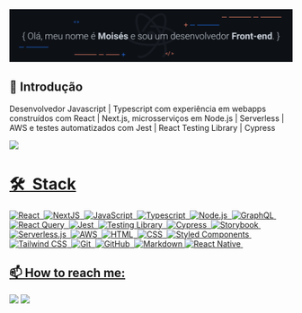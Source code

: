 <div>
  <img src="assets/holymoses-capa_v2.gif"/>
<div>

## 👋 Introdução

Desenvolvedor Javascript | Typescript com experiência em webapps construídos com React | Next.js, microsserviços em Node.js | Serverless | AWS e testes automatizados com Jest | React Testing Library | Cypress

<div>
  <a href="https://github.com/holymos">
  <img height="180rem" src="https://github-readme-stats.vercel.app/api/top-langs/?username=holymos&layout=compact&langs_count=16&theme=dracula"/>
<div>

# 🛠 &nbsp;Stack

![React](https://img.shields.io/badge/-React-05122A?style=flat&color=282A36&logo=react)&nbsp;
![NextJS](https://img.shields.io/badge/-NextJS-05122A?style=flat&color=282A36&logo=nextdotjs)&nbsp;
![JavaScript](https://img.shields.io/badge/-JavaScript-05122A?style=flat&color=282A36&logo=javascript)&nbsp;
![Typescript](https://img.shields.io/badge/-Typescript-05122A?style=flat&color=282A36&logo=typescript)&nbsp;
![Node.js](https://img.shields.io/badge/-Node.js-05122A?style=flat&color=282A36&logo=node.js)&nbsp;
![GraphQL](https://img.shields.io/badge/-GraphQL-05122A?style=flat&color=282A36&logo=apollographql)&nbsp;
![React Query](https://img.shields.io/badge/-React%20Query-05122A?style=flat&color=282A36&logo=reactquery)&nbsp;
![Jest](https://img.shields.io/badge/-Jest-05122A?style=flat&color=282A36&logo=jest)&nbsp;
![Testing Library](https://img.shields.io/badge/-Testing%20Library-05122A?style=flat&color=282A36&logo=testinglibrary)&nbsp;
![Cypress](https://img.shields.io/badge/-Cypress-05122A?style=flat&color=282A36&logo=cypress)&nbsp;
![Storybook](https://img.shields.io/badge/-Storybook-05122A?style=flat&color=282A36&logo=storybook)&nbsp;
![Serverless.js](https://img.shields.io/badge/-Serverless-05122A?style=flat&color=282A36&logo=serverless)&nbsp;
![AWS](https://img.shields.io/badge/-AWS-05122A?style=flat&color=282A36&logo=amazonaws)&nbsp;
![HTML](https://img.shields.io/badge/-HTML-05122A?style=flat&color=282A36&logo=HTML5)&nbsp;
![CSS](https://img.shields.io/badge/-CSS-05122A?style=flat&color=282A36&logo=CSS3&logoColor=1572B6)&nbsp;
![Styled Components](https://img.shields.io/badge/-Styled%20Components-05122A?style=flat&color=282A36&logo=styledcomponents&logoColor=1572B6)&nbsp;
![Tailwind CSS](https://img.shields.io/badge/-Tailwind%20CSS-05122A?style=flat&color=282A36&logo=tailwindcss&logoColor=1572B6)&nbsp;
![Git](https://img.shields.io/badge/-Git-05122A?style=flat&color=282A36&logo=git)&nbsp;
![GitHub](https://img.shields.io/badge/-GitHub-05122A?style=flat&color=282A36&logo=github)&nbsp;
![Markdown](https://img.shields.io/badge/-Markdown-05122A?style=flat&color=282A36&logo=markdown)
![React Native](https://img.shields.io/badge/-React%20Native-05122A?style=flat&color=282A36&logo=react)&nbsp;


  
  ## 📫 How to reach me:
  
<div>
  <a href = "mailto: moses.pacifico@gmail.com"><img src="https://img.shields.io/badge/-Gmail-%23EA4335?style=for-the-badge&logo=gmail&logoColor=white" target="_blank"></a>
  <a href="https://www.linkedin.com/in/mosespacifico/" target="_blank"><img src="https://img.shields.io/badge/-LinkedIn-%230077B5?style=for-the-badge&logo=linkedin&logoColor=white" target="_blank"></a>
</div>

